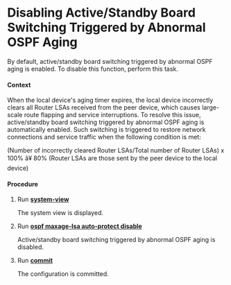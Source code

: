 Disabling Active/Standby Board Switching Triggered by Abnormal OSPF Aging
=========================================================================

By default, active/standby board switching triggered by abnormal OSPF aging is enabled. To disable this function, perform this task.

#### Context

When the local device's aging timer expires, the local device incorrectly clears all Router LSAs received from the peer device, which causes large-scale route flapping and service interruptions. To resolve this issue, active/standby board switching triggered by abnormal OSPF aging is automatically enabled. Such switching is triggered to restore network connections and service traffic when the following condition is met:

(Number of incorrectly cleared Router LSAs/Total number of Router LSAs) x 100% â¥ 80% (Router LSAs are those sent by the peer device to the local device)


#### Procedure

1. Run [**system-view**](cmdqueryname=system-view)
   
   
   
   The system view is displayed.
2. Run [**ospf maxage-lsa auto-protect disable**](cmdqueryname=ospf+maxage-lsa+auto-protect+disable)
   
   
   
   Active/standby board switching triggered by abnormal OSPF aging is disabled.
3. Run [**commit**](cmdqueryname=commit)
   
   
   
   The configuration is committed.